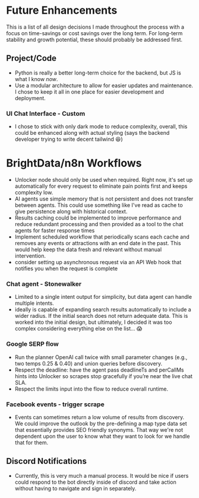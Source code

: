 # Future Enhancements

This is a list of all design decisions I made throughout the process with a focus on time-savings or cost savings over the long term. For long-term stability and growth potential, these should probably be addressed first.

## Project/Code

- Python is really a better long-term choice for the backend, but JS is what I know _now_.
- Use a modular architecture to allow for easier updates and maintenance. I chose to keep it all in one place for easier development and deployment.

### UI Chat Interface - Custom

- I chose to stick with only dark mode to reduce complexity, overall, this could be enhanced along with actual styling (says the backend developer trying to write decent tailwind 😆)

# BrightData/n8n Workflows

- Unlocker node should only be used when required. Right now, it's set up automatically for every request to eliminate pain points first and keeps complexity low.
- AI agents use simple memory that is not persistent and does not transfer between agents. This could use something like I've read as cache to give persistence along with historical context.
- Results caching could be implemented to improve performance and reduce redundant processing and then provided as a tool to the chat agents for faster response times
- Implement scheduled workflow that periodically scans each cache and removes any events or attractions with an end date in the past. This would help keep the data fresh and relevant without manual intervention.
- consider setting up asynchronous request via an API Web hook that notifies you when the request is complete

### Chat agent - Stonewalker

- Limited to a single intent output for simplicity, but data agent can handle multiple intents.
- ideally is capable of expanding search results automatically to include a wider radius. If the initial search does not return adequate data. This is worked into the initial design, but ultimately, I decided it was too complex considering everything else on the list... 😱

### Google SERP flow

- Run the planner OpenAI call twice with small parameter changes (e.g., two temps 0.25 & 0.40) and union queries before discovery.
- Respect the deadline: have the agent pass deadlineTs and perCallMs hints into Unlocker so scrapes stop gracefully if you’re near the live chat SLA.
- Respect the limits input into the flow to reduce overall runtime.

### Facebook events - trigger scrape

- Events can sometimes return a low volume of results from discovery. We could improve the outlook by the pre-defining a map type data set that essentially provides SEO friendly synonyms. That way we're not dependent upon the user to know what they want to look for we handle that for them.

## Discord Notifications

- Currently, this is very much a manual process. It would be nice if users could respond to the bot directly inside of discord and take action without having to navigate and sign in separately.
